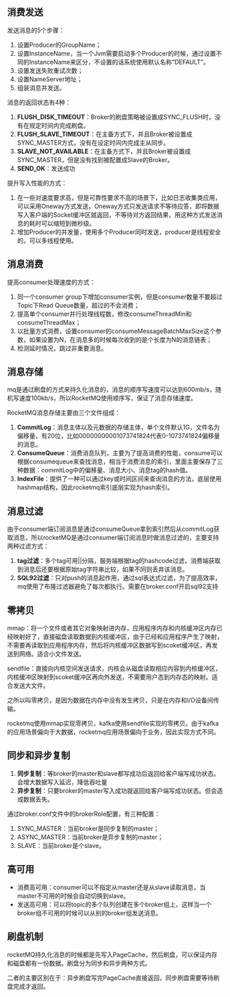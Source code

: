 ## 消费发送

发送消息的5个步骤：

1. 设置Producer的GroupName；
2. 设置InstanceName，当一个Jvm需要启动多个Producer的时候，通过设置不同的InstanceName来区分，不设置的话系统使用默认名称“DEFAULT”。
3. 设置发送失败重试次数；
4. 设置NameServer地址；
5. 组装消息并发送。

消息的返回状态有4种：

1.  **FLUSH_DISK_TIMEOUT**：Broker的刷盘策略被设置成SYNC_FLUSH时，没有在规定时间内完成刷盘。
2. **FLUSH_SLAVE_TIMEOUT**：在主备方式下，并且Broker被设置成SYNC_MASTER方式，没有在设定时间内完成主从同步。
3. **SLAVE_NOT_AVAILABLE**：在主备方式下，并且Broker被设置成SYNC_MASTER，但是没有找到被配置成Slave的Broker。
4. **SEND_OK**：发送成功

提升写入性能的方式：

1. 在一些对速度要求高，但是可靠性要求不高的场景下，比如日志收集类应用， 可以采用Oneway方式发送，Oneway方式只发送请求不等待应答，即将数据写入客户端的Socket缓冲区就返回，不等待对方返回结果，用这种方式发送消息的耗时可以缩短到微秒级。
2. 增加Producer的并发量，使用多个Producer同时发送，producer是线程安全的，可以多线程使用。

## 消息消费

提高consumer处理速度的方式：

1. 同一个consumer group下增加consumer实例，但是consumer数量不要超过Topic下Read Queue数量，超过的不会消费；
2. 提高单个consumer并行处理线程数，修改consumeThreadMin和consumeThreadMax；
3. 以批量方式消费，设置consumer的consumeMessageBatchMaxSize这个参数，如果设置为N，在消息多的时候每次收到的是个长度为N的消息链表；
4. 检测延时情况，跳过非重要消息。

## 消息存储

mq是通过刷盘的方式来持久化消息的，消息的顺序写速度可以达到600mb/s，随机写速度100kb/s，所以RocketMQ使用顺序写，保证了消息存储速度。

RocketMQ消息存储主要由三个文件组成：

1. **CommitLog**：消息主体以及元数据的存储主体，单个文件默认1G，文件名为偏移量，有20位，比如00000000001073741824代表0-1073741824偏移量的消息。
2. **ConsumeQueue**：消费消息队列，主要为了提高消费的性能，consume可以根据consumequeue来查找消息，相当于消费消息的索引，里面主要保存了三种数据：commitLog中的偏移量、消息大小、消息tag的hash值。
3. **IndexFile**：提供了一种可以通过key或时间区间来查询消息的方法，底层使用hashmap结构，因此rocketmq索引底层实现为hash索引。

## 消息过滤

由于consumer端订阅消息是通过consumeQueue拿到索引然后从commitLog获取消息，所以rocketMQ是通过consumer端订阅消息时做消息过滤的，主要支持两种过滤方式：

1. **tag过滤**：多个tag可用||分隔，服务端根据tag的hashcode过滤，消费端获取到消息后还要根据原始tag字符串比较，如果不同则丢弃该消息。
2. **SQL92过滤**：只对push的消息起作用，通过sql表达式过滤，为了提高效率，mq使用了布隆过滤器避免了每次都执行。需要在broker.conf开启sql92支持

## 零拷贝

mmap：将一个文件或者其它对象映射进内存，应用程序内存和内核缓冲区内存已经映射好了，直接磁盘读取数据到内核缓冲区，由于已经和应用程序产生了映射，不需要再读取到应用程序内存，然后将内核缓冲区数据写到scoket缓冲区，再发送到网络。适合小文件发送。

sendfile：直接向内核空间发送请求，内核会从磁盘读取相应内容到内核缓冲区，内核缓冲区映射到scoket缓冲区再向外发送，不需要用户态到内存态的映射。适合发送大文件。

之所以叫零拷贝，是因为数据在内存中没有发生拷贝，只是在内存和I/O设备间传输。

rocketmq使用mmap实现零拷贝，kafka使用sendfile实现的零拷贝。由于kafka的应用场景偏向于大数据，rocketmq应用场景偏向于业务，因此实现方式不同。

## 同步和异步复制

1. **同步复制**：等broker的master和slave都写成功后返回给客户端写成功状态。会增大数据写入延迟，降低吞吐量
2. **异步复制**：只要broker的master写入成功就返回给客户端写成功状态。但会造成数据丢失。

通过broker.conf文件中的brokerRole配置，有三种配置：

1. SYNC_MASTER：当前broker是同步复制的master；
2. ASYNC_MASTER：当前broker是异步复制的master；
3. SLAVE：当前broker是个slave。

## 高可用

- 消费高可用：consumer可以不指定从master还是从slave读取消息，当master不可用的时候会自动切换到slave。
- 发送高可用：可以将topic的多个队列创建在多个broker组上，这样当一个broker组不可用的时候可以从别的broker组发送消息。

## 刷盘机制

rocketMQ持久化消息的时候都是先写入PageCache，然后刷盘，可以保证内存和磁盘都有一份数据。刷盘分为同步和异步两种方式。

二者的主要区别在于：异步刷盘写完PageCache直接返回，同步刷盘需要等待刷盘完成才返回。
